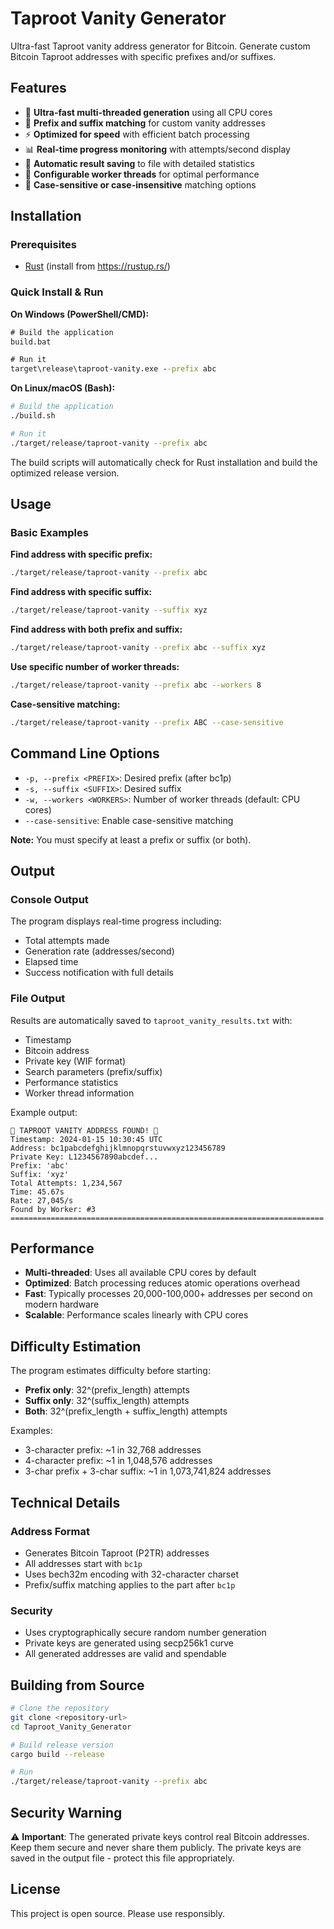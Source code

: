 # Taproot Vanity Generator

Ultra-fast Taproot vanity address generator for Bitcoin. Generate custom Bitcoin Taproot addresses with specific prefixes and/or suffixes.

## Features

- 🚀 **Ultra-fast multi-threaded generation** using all CPU cores
- 🎯 **Prefix and suffix matching** for custom vanity addresses
- ⚡ **Optimized for speed** with efficient batch processing
- 📊 **Real-time progress monitoring** with attempts/second display
- 💾 **Automatic result saving** to file with detailed statistics
- 🔧 **Configurable worker threads** for optimal performance
- 📝 **Case-sensitive or case-insensitive** matching options

## Installation

### Prerequisites
- [Rust](https://rustup.rs/) (install from https://rustup.rs/)

### Quick Install & Run

**On Windows (PowerShell/CMD):**
```cmd
# Build the application
build.bat

# Run it
target\release\taproot-vanity.exe --prefix abc
```

**On Linux/macOS (Bash):**
```bash
# Build the application
./build.sh

# Run it
./target/release/taproot-vanity --prefix abc
```

The build scripts will automatically check for Rust installation and build the optimized release version.

## Usage

### Basic Examples

**Find address with specific prefix:**
```bash
./target/release/taproot-vanity --prefix abc
```

**Find address with specific suffix:**
```bash
./target/release/taproot-vanity --suffix xyz
```

**Find address with both prefix and suffix:**
```bash
./target/release/taproot-vanity --prefix abc --suffix xyz
```

**Use specific number of worker threads:**
```bash
./target/release/taproot-vanity --prefix abc --workers 8
```

**Case-sensitive matching:**
```bash
./target/release/taproot-vanity --prefix ABC --case-sensitive
```

## Command Line Options

- `-p, --prefix <PREFIX>`: Desired prefix (after bc1p)
- `-s, --suffix <SUFFIX>`: Desired suffix
- `-w, --workers <WORKERS>`: Number of worker threads (default: CPU cores)
- `--case-sensitive`: Enable case-sensitive matching

**Note:** You must specify at least a prefix or suffix (or both).

## Output

### Console Output
The program displays real-time progress including:
- Total attempts made
- Generation rate (addresses/second)
- Elapsed time
- Success notification with full details

### File Output
Results are automatically saved to `taproot_vanity_results.txt` with:
- Timestamp
- Bitcoin address
- Private key (WIF format)
- Search parameters (prefix/suffix)
- Performance statistics
- Worker thread information

Example output:
```
🎯 TAPROOT VANITY ADDRESS FOUND! 🎯
Timestamp: 2024-01-15 10:30:45 UTC
Address: bc1pabcdefghijklmnopqrstuvwxyz123456789
Private Key: L1234567890abcdef...
Prefix: 'abc'
Suffix: 'xyz'
Total Attempts: 1,234,567
Time: 45.67s
Rate: 27,045/s
Found by Worker: #3
======================================================================
```

## Performance

- **Multi-threaded**: Uses all available CPU cores by default
- **Optimized**: Batch processing reduces atomic operations overhead
- **Fast**: Typically processes 20,000-100,000+ addresses per second on modern hardware
- **Scalable**: Performance scales linearly with CPU cores

## Difficulty Estimation

The program estimates difficulty before starting:
- **Prefix only**: 32^(prefix_length) attempts
- **Suffix only**: 32^(suffix_length) attempts  
- **Both**: 32^(prefix_length + suffix_length) attempts

Examples:
- 3-character prefix: ~1 in 32,768 addresses
- 4-character prefix: ~1 in 1,048,576 addresses
- 3-char prefix + 3-char suffix: ~1 in 1,073,741,824 addresses

## Technical Details

### Address Format
- Generates Bitcoin Taproot (P2TR) addresses
- All addresses start with `bc1p`
- Uses bech32m encoding with 32-character charset
- Prefix/suffix matching applies to the part after `bc1p`

### Security
- Uses cryptographically secure random number generation
- Private keys are generated using secp256k1 curve
- All generated addresses are valid and spendable

## Building from Source

```bash
# Clone the repository
git clone <repository-url>
cd Taproot_Vanity_Generator

# Build release version
cargo build --release

# Run
./target/release/taproot-vanity --prefix abc
```

## Security Warning

⚠️ **Important**: The generated private keys control real Bitcoin addresses. Keep them secure and never share them publicly. The private keys are saved in the output file - protect this file appropriately.

## License

This project is open source. Please use responsibly.
